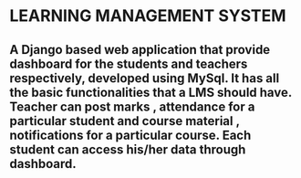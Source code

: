 # LEARNING MANAGEMENT SYSTEM
## A Django based web application that provide dashboard for the students and teachers respectively, developed using MySql. It has all the basic functionalities that a LMS should have. Teacher can post marks , attendance for a particular student and course material , notifications for a particular course. Each student can access his/her data through dashboard.
